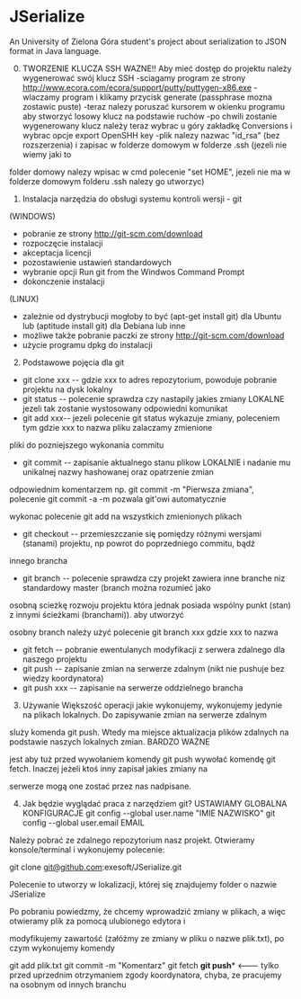 JSerialize
==========

An University of Zielona Góra student's project about serialization to JSON format in Java language.

0. TWORZENIE KLUCZA SSH WAZNE!!
Aby mieć dostęp do projektu należy wygenerować swój klucz SSH
-sciagamy program ze strony http://www.ecora.com/ecora/support/putty/puttygen-x86.exe
-wlaczamy program i klikamy przycisk generate (passphrase mozna zostawic puste)
-teraz nalezy poruszać kursorem w okienku programu aby stworzyć losowy klucz na podstawie ruchów
-po chwili zostanie wygenerowany klucz należy teraz wybrac u góry zakładkę Conversions i wybrac opcje export OpenSHH key
-plik nalezy nazwac "id_rsa" (bez rozszerzenia) i zapisac w folderze domowym w folderze .ssh (jezeli nie wiemy jaki to 

folder domowy nalezy wpisac w cmd polecenie "set HOME", jezeli nie ma w folderze domowym folderu .ssh nalezy go utworzyc)


1) Instalacja narzędzia do obsługi systemu kontroli wersji - git

(WINDOWS)
- pobranie ze strony http://git-scm.com/download
- rozpoczęcie instalacji
- akceptacja licencji
- pozostawienie ustawień standardowych
- wybranie opcji Run git from the Windwos Command Prompt
- dokonczenie instalacji

(LINUX)
- zależnie od dystrybucji mogłoby to być (apt-get install git) dla Ubuntu lub (aptitude install git) dla Debiana lub inne
- możliwe także pobranie paczki ze strony http://git-scm.com/download
- użycie programu dpkg do instalacji


2) Podstawowe pojęcia dla git

- git clone xxx -- gdzie xxx to adres repozytorium, powoduje pobranie projektu na dysk lokalny
- git status -- polecenie sprawdza czy nastapily jakies zmiany LOKALNE jezeli tak zostanie wystosowany odpowiedni komunikat
- git add xxx-- jezeli polecenie git status wykazuje zmiany, poleceniem tym gdzie xxx to nazwa pliku zalaczamy zmienione 

pliki do pozniejszego wykonania commitu
- git commit -- zapisanie aktualnego stanu plikow LOKALNIE i nadanie mu unikalnej nazwy hashowanej oraz opatrzenie zmian 

odpowiednim komentarzem np. git commit -m "Pierwsza zmiana", polecenie git commit -a -m pozwala git'owi automatycznie 

wykonac polecenie git add na wszystkich zmienionych plikach
- git checkout -- przemieszczanie się pomiędzy różnymi wersjami (stanami) projektu, np powrot do poprzedniego commitu, bądź 

innego brancha
- git branch -- polecenie sprawdza czy projekt zawiera inne branche niz standardowy master (branch można rozumieć jako 

osobną scieżkę rozwoju projektu która jednak posiada wspólny punkt (stan) z innymi ścieżkami (branchami)). aby utworzyć 

osobny branch należy użyć polecenie git branch xxx gdzie xxx to nazwa
- git fetch -- pobranie ewentulanych modyfikacji z serwera zdalnego dla naszego projektu
- git push -- zapisanie zmian na serwerze zdalnym (nikt nie pushuje bez wiedzy koordynatora)
- git push xxx -- zapisanie na serwerze oddzielnego brancha

3) Używanie
Większość operacji jakie wykonujemy, wykonujemy jedynie na plikach lokalnych. Do zapisywanie zmian na serwerze zdalnym 

sluży komenda git push. Wtedy ma miejsce aktualizacja plików zdalnych na podstawie naszych lokalnych zmian. BARDZO WAŻNE 

jest aby tuż przed wywołaniem komendy git push wywołać komendę git fetch. Inaczej jeżeli ktoś inny zapisał jakies zmiany na 

serwerze mogą one zostać przez nas nadpisane.

4) Jak będzie wyglądać praca z narzędziem git?
USTAWIAMY GLOBALNA KONFIGURACJE
 git config --global user.name "IMIE NAZWISKO"
 git config --global user.email EMAIL

Należy pobrać ze zdalnego repozytorium nasz projekt. Otwieramy konsole/terminal i wykonujemy polecenie:

git clone git@github.com:exesoft/JSerialize.git

Polecenie to utworzy w lokalizacji, której się znajdujemy folder o nazwie JSerialize

Po pobraniu powiedzmy, że chcemy wprowadzić zmiany w plikach, a więc otwieramy plik za pomocą ulubionego edytora i 

modyfikujemy zawartość (załóżmy ze zmiany w pliku o nazwe plik.txt), po czym wykonujemy komendy

git add plik.txt
git commit -m "Komentarz"
git fetch
****git push***** <--- tylko przed uprzednim otrzymaniem zgody koordynatora, chyba, ze pracujemy na osobnym od innych 
branchu








